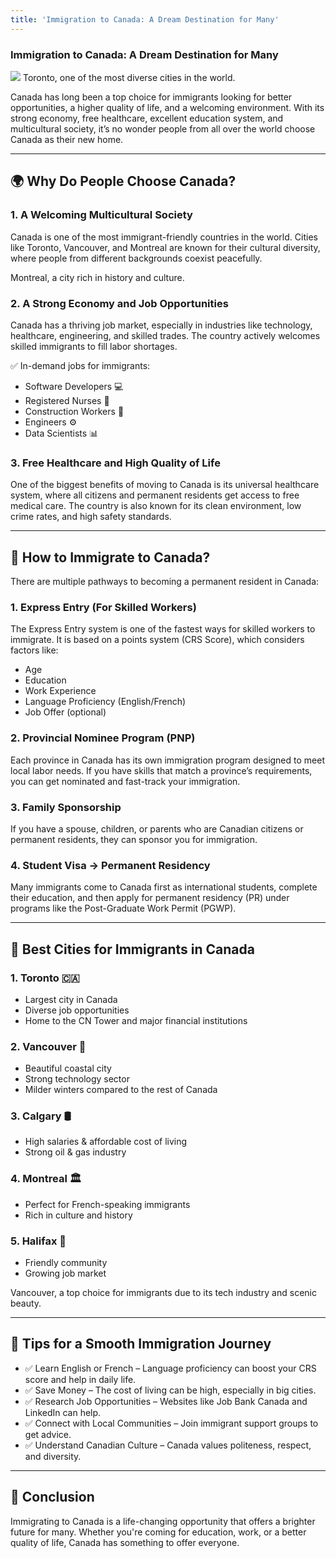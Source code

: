 ```yaml
---
title: 'Immigration to Canada: A Dream Destination for Many'
---
```


### Immigration to Canada: A Dream Destination for Many

![](/immigration.jpg)
Toronto, one of the most diverse cities in the world.

Canada has long been a top choice for immigrants looking for better opportunities, a higher quality of life, and a welcoming environment. With its strong economy, free healthcare, excellent education system, and multicultural society, it’s no wonder people from all over the world choose Canada as their new home.

***

## 🌍 Why Do People Choose Canada?

### 1. A Welcoming Multicultural Society

Canada is one of the most immigrant-friendly countries in the world. Cities like Toronto, Vancouver, and Montreal are known for their cultural diversity, where people from different backgrounds coexist peacefully.


Montreal, a city rich in history and culture.

### 2. A Strong Economy and Job Opportunities

Canada has a thriving job market, especially in industries like technology, healthcare, engineering, and skilled trades. The country actively welcomes skilled immigrants to fill labor shortages.

✅ In-demand jobs for immigrants:

* Software Developers 💻
* Registered Nurses 🏥
* Construction Workers 🚧
* Engineers ⚙️
* Data Scientists 📊

### 3. Free Healthcare and High Quality of Life

One of the biggest benefits of moving to Canada is its universal healthcare system, where all citizens and permanent residents get access to free medical care. The country is also known for its clean environment, low crime rates, and high safety standards.

***

## 🛂 How to Immigrate to Canada?

There are multiple pathways to becoming a permanent resident in Canada:

### 1. Express Entry (For Skilled Workers)

The Express Entry system is one of the fastest ways for skilled workers to immigrate. It is based on a points system (CRS Score), which considers factors like:

* Age
* Education
* Work Experience
* Language Proficiency (English/French)
* Job Offer (optional)

### 2. Provincial Nominee Program (PNP)

Each province in Canada has its own immigration program designed to meet local labor needs. If you have skills that match a province’s requirements, you can get nominated and fast-track your immigration.

### 3. Family Sponsorship

If you have a spouse, children, or parents who are Canadian citizens or permanent residents, they can sponsor you for immigration.

### 4. Student Visa → Permanent Residency

Many immigrants come to Canada first as international students, complete their education, and then apply for permanent residency (PR) under programs like the Post-Graduate Work Permit (PGWP).

***

## 🏡 Best Cities for Immigrants in Canada

### 1. Toronto 🇨🇦

* Largest city in Canada
* Diverse job opportunities
* Home to the CN Tower and major financial institutions

### 2. Vancouver 🌲

* Beautiful coastal city
* Strong technology sector
* Milder winters compared to the rest of Canada

### 3. Calgary 🛢️

* High salaries & affordable cost of living
* Strong oil & gas industry

### 4. Montreal 🏛️

* Perfect for French-speaking immigrants
* Rich in culture and history

### 5. Halifax 🌊

* Friendly community
* Growing job market


Vancouver, a top choice for immigrants due to its tech industry and scenic beauty.

***

## 🚀 Tips for a Smooth Immigration Journey

* ✅ Learn English or French – Language proficiency can boost your CRS score and help in daily life.
* ✅ Save Money – The cost of living can be high, especially in big cities.
* ✅ Research Job Opportunities – Websites like Job Bank Canada and LinkedIn can help.
* ✅ Connect with Local Communities – Join immigrant support groups to get advice.
* ✅ Understand Canadian Culture – Canada values politeness, respect, and diversity.

***

## 🎯 Conclusion

Immigrating to Canada is a life-changing opportunity that offers a brighter future for many. Whether you're coming for education, work, or a better quality of life, Canada has something to offer everyone.
